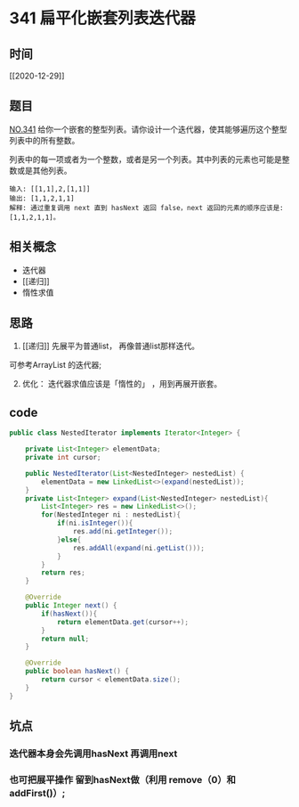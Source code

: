 # 341 扁平化嵌套列表迭代器
## 时间
[[2020-12-29]]
## 题目
[NO.341](https://leetcode-cn.com/problems/flatten-nested-list-iterator/description/)
给你一个嵌套的整型列表。请你设计一个迭代器，使其能够遍历这个整型列表中的所有整数。

列表中的每一项或者为一个整数，或者是另一个列表。其中列表的元素也可能是整数或是其他列表。
```
输入: [[1,1],2,[1,1]]
输出: [1,1,2,1,1]
解释: 通过重复调用 next 直到 hasNext 返回 false，next 返回的元素的顺序应该是: [1,1,2,1,1]。
```
## 相关概念
 - 迭代器
 - [[递归]]
 - 惰性求值
## 思路
1. [[递归]] 先展平为普通list， 再像普通list那样迭代。

可参考ArrayList 的迭代器;

2. 优化： 迭代器求值应该是「惰性的」 ，用到再展开嵌套。

## code
```java
public class NestedIterator implements Iterator<Integer> {

    private List<Integer> elementData;
    private int cursor;

    public NestedIterator(List<NestedInteger> nestedList) {
        elementData = new LinkedList<>(expand(nestedList));
    }
    private List<Integer> expand(List<NestedInteger> nestedList){
        List<Integer> res = new LinkedList<>();
        for(NestedInteger ni : nestedList){
            if(ni.isInteger()){
                res.add(ni.getInteger());
            }else{
                res.addAll(expand(ni.getList()));
            }
        }
        return res;
    }

    @Override
    public Integer next() {
        if(hasNext()){
            return elementData.get(cursor++); 
        }
        return null;
    }

    @Override
    public boolean hasNext() {
        return cursor < elementData.size();
    }
}
```
## 坑点
### 迭代器本身会先调用hasNext 再调用next
### 也可把展平操作 留到hasNext做（利用 remove（0）和 addFirst()）;
